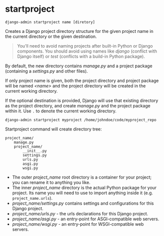 # startproject

```shell
django-admin startproject name [diretory]
```

Creates a Django project directory structure for the given project name in the current
directory or the given destination.

>You'll need to avoid naming projects after built-in Python or Django components. You
> should avoid using names like *django* (conflict with Django itself) or *test*
> (conflicts with a build-in Python package).

By default, the new directory contains *manage.py* and a project package (containing a
*settings.py* and other files).

If only project name is given, both the project directory and project package will be
named *\<name\>* and the project directory will be created in the current working
directory.

If the optional destination is provided, Django will use that existing directory as the
project directory, and create *manage.py* and the project package within it. Use `.` to
denote the current working directory.

```shell
django-admin startproject myproject /home/johndoe/code/myproject_repo
```

Startproject command will create directory tree:

```
project_name/
    manage.py
    project_name/
        __init__.py
        settings.py
        urls.py
        asgi.py
        wsgi.py
```

- The outer *project_name* root directory is a container for your project; you can
rename it to anything you like.
- The inner *project_name* directory is the actual Python package for your project. Its
name you will need to use to import anything inside it (e.g. `project_name.urls`).
- *project_name/settings.py* contains settings and configurations for this Django
project.
- *project_name/urls.py* - the urls declarations for this Django project.
- *project_name/asgi.py* - an entry-point for ASGI-compatible web servers.
- *project_name/wsgi.py* - an entry-point for WSGI-compatible web servers.
